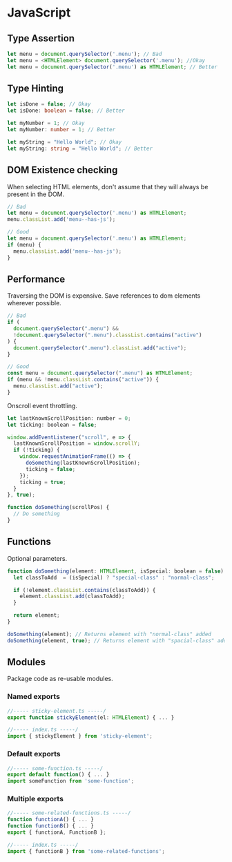 # JavaScript

## Type Assertion

```typescript
let menu = document.querySelector('.menu'); // Bad
let menu = <HTMLElement> document.querySelector('.menu'); //Okay
let menu = document.querySelector('.menu') as HTMLElement; // Better
```

## Type Hinting

```typescript
let isDone = false; // Okay
let isDone: boolean = false; // Better

let myNumber = 1; // Okay
let myNumber: number = 1; // Better

let myString = "Hello World"; // Okay
let myString: string = "Hello World"; // Better
```

## DOM Existence checking
When selecting HTML elements, don't assume that they will always be present in the DOM.

```typescript
// Bad
let menu = document.querySelector('.menu') as HTMLElement;
menu.classList.add('menu--has-js');

// Good
let menu = document.querySelector('.menu') as HTMLElement;
if (menu) {
  menu.classList.add('menu--has-js');
}
```

## Performance
Traversing the DOM is expensive. Save references to dom elements wherever possible.

```js
// Bad
if (
  document.querySelector(".menu") &&
  !document.querySelector(".menu").classList.contains("active")
) {
  document.querySelector(".menu").classList.add("active");
}

// Good
const menu = document.querySelector(".menu") as HTMLElement;
if (menu && !menu.classList.contains("active")) {
  menu.classList.add("active");
}
```

Onscroll event throttling.

```js
let lastKnownScrollPosition: number = 0;
let ticking: boolean = false;

window.addEventListener("scroll", e => {
  lastKnownScrollPosition = window.scrollY;
  if (!ticking) {
    window.requestAnimationFrame(() => {
      doSomething(lastKnownScrollPosition); 
      ticking = false;
    });
    ticking = true;
  }
}, true);

function doSomething(scrollPos) {
  // Do something
}
```


## Functions
Optional parameters.

```js
function doSomething(element: HTMLElement, isSpecial: boolean = false) {
  let classToAdd  = (isSpecial) ? "special-class" : "normal-class";

  if (!element.classList.contains(classToAdd)) {
    element.classList.add(classToAdd);
  }

  return element;
}

doSomething(element); // Returns element with "normal-class" added
doSomething(element, true); // Returns element with "spacial-class" added
```

## Modules
Package code as re-usable modules.

### Named exports
```typescript
//----- sticky-element.ts -----/
export function stickyElement(el: HTMLElement) { ... }

//----- index.ts -----/
import { stickyElement } from 'sticky-element';
```

### Default exports
```typescript
//----- some-function.ts -----/
export default function() { ... }
import someFunction from 'some-function';
```

### Multiple exports
```typescript
//----- some-related-functions.ts -----/
function functionA() { ... }
function functionB() { ... }
export { functionA, FunctionB };

//----- index.ts -----/
import { functionB } from 'some-related-functions';
```